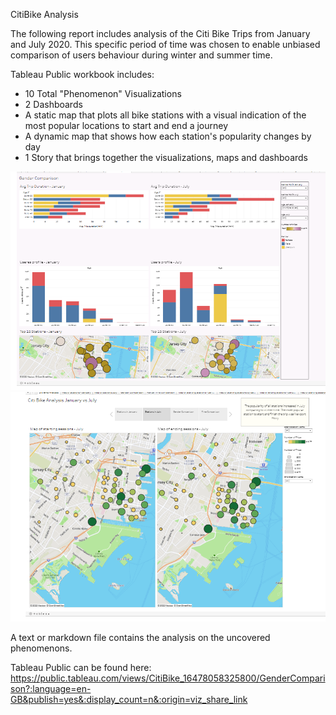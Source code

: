 CitiBike Analysis

The following report includes analysis of the Citi Bike Trips from January and July 2020. This specific period of time was chosen to enable unbiased comparison of users behaviour during winter and summer time. 

Tableau Public workbook includes:
<ul>
<li>10 Total "Phenomenon" Visualizations</li>
  <li>2 Dashboards</li>
  <li>A static map that plots all bike stations with a visual indication of the most popular locations to start and end a journey</li>
  <li>A dynamic map that shows how each station's popularity changes by day</li>
  <li>1 Story that brings together the visualizations, maps and dashboards</li>
  </ul>
 <img src="https://github.com/DominikaRzez/CitiBike_Analysis/blob/main/images/gender_comparison.png?raw=true">
 <img src="https://github.com/DominikaRzez/CitiBike_Analysis/blob/main/images/story.png?raw=true">
  
  A text or markdown file contains the analysis on the uncovered phenomenons.
  
  Tableau Public can be found here: https://public.tableau.com/views/CitiBike_16478058325800/GenderComparison?:language=en-GB&publish=yes&:display_count=n&:origin=viz_share_link
